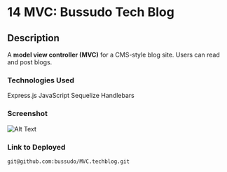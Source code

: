 # 14 MVC: Bussudo Tech Blog

## Description

A **model view controller (MVC)** for a CMS-style blog site.  Users can read and post blogs.

### Technologies Used

Express.js
JavaScript
Sequelize
Handlebars


### Screenshot

![Alt Text](https://github.com/bussudo/mvc.techblog/tree/main/public/img/screenshot.png)

### Link to Deployed
```
git@github.com:bussudo/MVC.techblog.git
